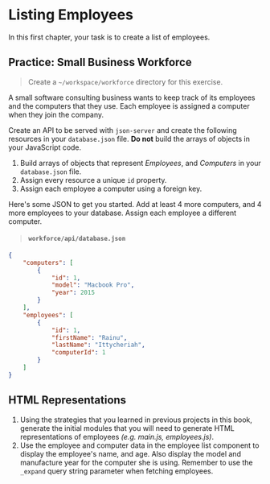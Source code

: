 # Listing Employees

In this first chapter, your task is to create a list of employees.

## Practice: Small Business Workforce

> Create a `~/workspace/workforce` directory for this exercise.

A small software consulting business wants to keep track of its employees and the computers that they use. Each employee is assigned a computer when they join the company.

Create an API to be served with `json-server` and create the following resources in your `database.json` file. **Do not** build the arrays of objects in your JavaScript code.

1. Build arrays of objects that represent _Employees_, and _Computers_ in your `database.json` file.
1. Assign every resource a unique `id` property.
1. Assign each employee a computer using a foreign key.

Here's some JSON to get you started. Add at least 4 more computers, and 4 more employees to your database. Assign each employee a different computer.

> #### `workforce/api/database.json`

```json
{
    "computers": [
        {
            "id": 1,
            "model": "Macbook Pro",
            "year": 2015
        }
    ],
    "employees": [
        {
            "id": 1,
            "firstName": "Rainu",
            "lastName": "Ittycheriah",
            "computerId": 1
        }
    ]
}
```

## HTML Representations

1. Using the strategies that you learned in previous projects in this book, generate the initial modules that you will need to generate HTML representations of employees _(e.g. main.js, employees.js)_.
1. Use the employee and computer data in the employee list component to display the employee's name, and age. Also display the model and manufacture year for the computer she is using. Remember to use the `_expand` query string parameter when fetching employees.

